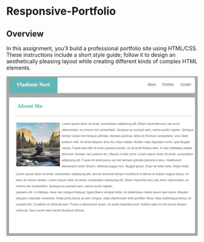 # Responsive-Portfolio

## Overview

In this assignment, you'll build a professional portfolio site using HTML/CSS. These instructions include a short style guide; follow it to design an aesthetically pleasing layout while creating different kinds of complex HTML elements.

<p>
    <img src="https://raw.githubusercontent.com/VladimirNeri/Responsive-Portfolio/master/Assets/images/1.png" width="1000"/>
  
</p>


